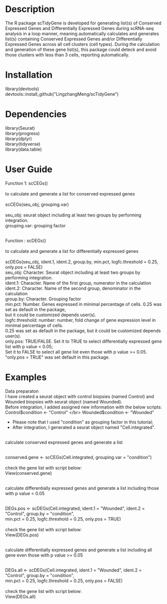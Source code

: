 # Description
The R package scTidyGene is developed for generating list(s) of Conserved Expressed Genes and Differentially Expressed Genes during scRNA-seq analysis in 
a loop manner, meaning automatically calculates and generates list(s) containing Conserved Expressed Genes and/or Differentially Expressed Genes across all cell clusters (cell types). During the calculation and generation of these gene list(s), this package could deteck and avoid those clusters with less than 3 cells, reporting automatically.

# Installation
library(devtools) </br>
devtools::install_github("LingzhangMeng/scTidyGene")

# Dependencies
library(Seurat) </br>
library(progress) </br>
library(dplyr) </br>
library(tidyverse) </br>
library(data.table) </br>

# User Guide
Function 1: scCEGs()  </br></br>
 to calculate and generate a list for conserved expressed genes</br></br>
scCEGs(seu_obj, grouping.var) </br></br>
seu_obj: seurat object including at least two groups by performing integration.</br>
grouping.var: grouping factor </br></br>

Function : scDEGs()  </br></br>
 to calculate and generate a list for differentially expressed genes</br> </br>
scDEGs(seu_obj, ident.1, ident.2, group.by, min.pct, logfc.threshold = 0.25, only.pos = FALSE) </br>
seu_obj: Character. Seurat object including at least two groups by performing integration. </br>
ident.1: Character. Name of the first group, numerator in the calculation </br>
ident.2: Character. Name of the second group, denominator in the calculation </br>
group.by: Character. Grouping factor </br>
min.pct: Number. Genes expressed in minimal percentage of cells. 0.25 was set as default in the package,  </br>
but it could be customized depends user(s).   </br>
logfc.threshold: number: number, fold change of gene expression level in minimal percentage of cells.  </br>
0.25 was set as default in the package, but it could be customized depends user(s). </br>
only.pos: TRUE/FALSE. Set it to TRUE to select differentially expressed gene list with p value < 0.05; </br>
Set it to FALSE to select all gene list even those with p value >= 0.05. "only.pos = TRUE" was set default in this package.</br>
# Examples
Data preparaton </br>
I have created a seurat object with control biopsies (named Control) and Wounded biopsies with seurat object (named Wounded).</br>
Before integration, I added assigned new information with the below scripts: </br>
Control$condition <- "Control"     </br>
Wounded$condition <- "Wounded"     </br>
* Please note that I used "condition" as grouping factor in this tutorial;  </br>
* After integration, I generated a seurat object named "Cell.integrated". </br> </br>

calculate conserved expressed genes and generate a list </br></br>

conserved.gene <- scCEGs(Cell.integrated, grouping.var = "condition") </br></br>
check the gene list with script below: </br>
View(conserved.gene) </br></br>

calculate differentially expressed genes and generate a list including those with p value < 0.05 </br></br>

DEGs.pos <- scDEGs(Cell.integrated, ident.1 = "Wounded", ident.2 = "Control", group.by = "condition", </br>
min.pct = 0.25, logfc.threshold = 0.25, only.pos = TRUE) </br></br>
check the gene list with script below: </br>
View(DEGs.pos) </br></br>

calculate differentially expressed genes and generate a list including all gene even those with p value >= 0.05 </br></br>

DEGs.all <- scDEGs(Cell.integrated, ident.1 = "Wounded", ident.2 = "Control", group.by = "condition", </br>
min.pct = 0.25, logfc.threshold = 0.25, only.pos = FALSE) </br></br>
check the gene list with script below: </br>
View(DEGs.all) </br></br>

















